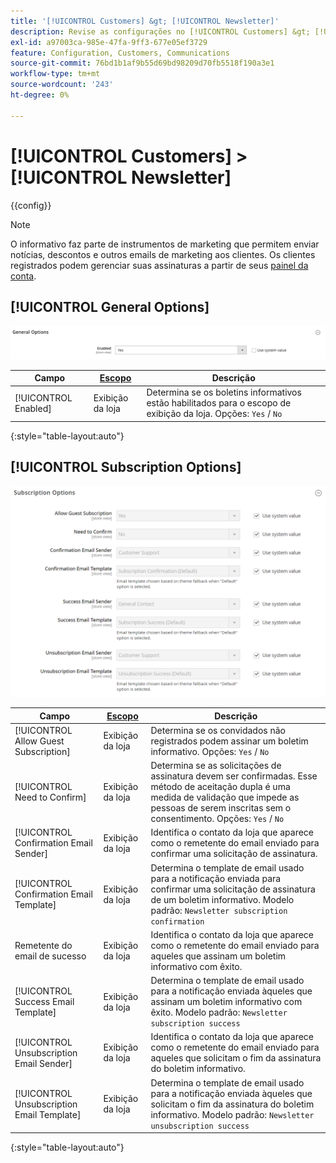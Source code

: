```yaml
---
title: '[!UICONTROL Customers] &gt; [!UICONTROL Newsletter]'
description: Revise as configurações no [!UICONTROL Customers] &gt; [!UICONTROL Newsletter] página do Administrador do Commerce.
exl-id: a97003ca-985e-47fa-9ff3-677e05ef3729
feature: Configuration, Customers, Communications
source-git-commit: 76bd1b1af9b55d69bd98209d70fb5518f190a3e1
workflow-type: tm+mt
source-wordcount: '243'
ht-degree: 0%

---
```


# [!UICONTROL Customers] > [!UICONTROL Newsletter]

{{config}}

>[!NOTE]
>
>O informativo faz parte de instrumentos de marketing que permitem enviar notícias, descontos e outros emails de marketing aos clientes. Os clientes registrados podem gerenciar suas assinaturas a partir de seus [painel da conta](../../customers/account-dashboard-my-account.md).

## [!UICONTROL General Options]

![Opções gerais](./assets/newsletter-general-options.png)<!-- zoom -->

| Campo | [Escopo](../../getting-started/websites-stores-views.md#scope-settings) | Descrição |
|--- |--- |--- |
| [!UICONTROL Enabled] | Exibição da loja | Determina se os boletins informativos estão habilitados para o escopo de exibição da loja. Opções: `Yes` / `No` |

{:style=&quot;table-layout:auto&quot;}

## [!UICONTROL Subscription Options]

![Opções de assinatura](./assets/newsletter-subscription-options.png)<!-- zoom -->

<!-- [Subscription Options](https://docs.magento.com/user-guide/marketing/newsletter-configuration.html) -->

| Campo | [Escopo](../../getting-started/websites-stores-views.md#scope-settings) | Descrição |
|--- |--- |--- |
| [!UICONTROL Allow Guest Subscription] | Exibição da loja | Determina se os convidados não registrados podem assinar um boletim informativo. Opções: `Yes` / `No` |
| [!UICONTROL Need to Confirm] | Exibição da loja | Determina se as solicitações de assinatura devem ser confirmadas. Esse método de aceitação dupla é uma medida de validação que impede as pessoas de serem inscritas sem o consentimento. Opções: `Yes` / `No` |
| [!UICONTROL Confirmation Email Sender] | Exibição da loja | Identifica o contato da loja que aparece como o remetente do email enviado para confirmar uma solicitação de assinatura. |
| [!UICONTROL Confirmation Email Template] | Exibição da loja | Determina o template de email usado para a notificação enviada para confirmar uma solicitação de assinatura de um boletim informativo. Modelo padrão: `Newsletter subscription confirmation` |
| Remetente do email de sucesso | Exibição da loja | Identifica o contato da loja que aparece como o remetente do email enviado para aqueles que assinam um boletim informativo com êxito. |
| [!UICONTROL Success Email Template] | Exibição da loja | Determina o template de email usado para a notificação enviada àqueles que assinam um boletim informativo com êxito. Modelo padrão: `Newsletter subscription success` |
| [!UICONTROL Unsubscription Email Sender] | Exibição da loja | Identifica o contato da loja que aparece como o remetente do email enviado para aqueles que solicitam o fim da assinatura do boletim informativo. |
| [!UICONTROL Unsubscription Email Template] | Exibição da loja | Determina o template de email usado para a notificação enviada àqueles que solicitam o fim da assinatura do boletim informativo. Modelo padrão: `Newsletter unsubscription success` |

{:style=&quot;table-layout:auto&quot;}
